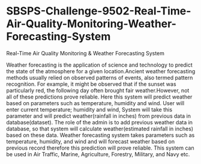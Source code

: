 # SBSPS-Challenge-9502-Real-Time-Air-Quality-Monitoring-Weather-Forecasting-System
Real-Time Air Quality Monitoring &amp; Weather Forecasting System

Weather forecasting is the application of science and technology to predict 
the state of the atmosphere for a given location.Ancient weather forecasting 
methods usually relied on observed patterns of events, also termed pattern 
recognition. For example, it might be observed that if the sunset was particularly 
red, the following day often brought fair weather.However, not all of these 
predictions prove reliable.
Here this system will predict weather based on parameters such as 
temperature, humidity and wind. User will enter current temperature; humidity and 
wind, System will take this parameter and will predict weather(rainfall in inches)
from previous data in database(dataset). The role of the admin is to add previous 
weather data in database, so that system will calculate weather(estimated rainfall in 
inches) based on these data. Weather forecasting system takes parameters such as 
temperature, humidity, and wind and will forecast weather based on previous 
record therefore this prediction will prove reliable. This system can be used in Air 
Traffic, Marine, Agriculture, Forestry, Military, and Navy etc.
